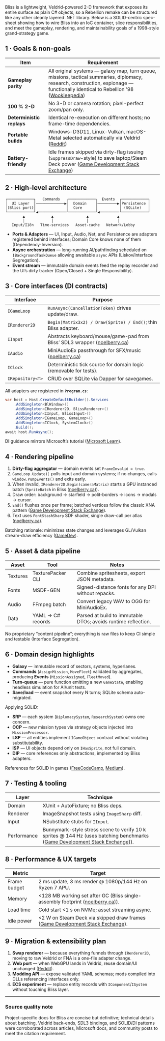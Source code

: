 Bliss is a lightweight, Veldrid-powered 2-D framework that exposes its entire surface as plain C# objects, so a Rebellion remake can be structured like any other cleanly layered .NET library. Below is a SOLID-centric spec-sheet showing how to wire Bliss into an IoC container, slice responsibilities, and meet the gameplay, rendering, and maintainability goals of a 1998-style grand-strategy game.

## 1 · Goals & non-goals

| Item                      | Requirement                                                                                                                                                                             |
| ------------------------- | --------------------------------------------------------------------------------------------------------------------------------------------------------------------------------------- |
| **Gameplay parity**       | All original systems — galaxy map, turn queue, missions, tactical summaries, diplomacy, research, construction, espionage — functionally identical to Rebellion ’98 ([Wookieepedia][1]) |
| **100 % 2-D**             | No 3-D or camera rotation; pixel-perfect zoom/pan only.                                                                                                                                 |
| **Deterministic replays** | Identical re-execution on different hosts; no frame-time dependencies.                                                                                                                  |
| **Portable builds**       | Windows-D3D11, Linux-Vulkan, macOS-Metal selected automatically via Veldrid ([Reddit][2])                                                                                               |
| **Battery-friendly**      | Idle frames skipped via dirty-flag issuing (`SuppressDraw`-style) to save laptop/Steam Deck power ([Game Development Stack Exchange][3])                                                |

## 2 · High-level architecture

```text
┌────────────┐   Commands   ┌────────────┐  Events  ┌────────────┐
│  UI Layer  │─────────────▶│  Domain    │─────────▶│Persistence │
│(Bliss port)│              │  Core      │          │ (SQLite)   │
└────────────┘◀─────────────└────────────┘◀─────────└────────────┘
        ▲            ▲               ▲             ▲
        │            │               │             │
   Input/I18n   Time-services   Asset-cache   Network/Lobby
```

* **Ports & Adapters** — UI, Input, Audio, Net, and Persistence are adapters registered behind interfaces; Domain Core knows none of them (Dependency-Inversion).
* **Async orchestration** — long-running AI/pathfinding scheduled on `IBackgroundTaskQueue` allowing awaitable `async` APIs (Liskov/Interface Segregation).
* **Event stream** — immutable domain events feed the replay recorder and the UI’s dirty tracker (Open/Closed + Single Responsibility).

## 3 · Core interfaces (DI contracts)

| Interface        | Purpose                                                                        |
| ---------------- | ------------------------------------------------------------------------------ |
| `IGameLoop`      | `RunAsync(CancellationToken)` drives update/draw.                              |
| `IRenderer2D`    | `Begin(Matrix3x2) / Draw(Sprite) / End()`; thin Bliss adapter.                 |
| `IInput`         | Abstracts keyboard/mouse/game-pad from Bliss’ SDL3 wrapper ([noelberry.ca][4]) |
| `IAudio`         | MiniAudioEx passthrough for SFX/music ([noelberry.ca][4])                      |
| `IClock`         | Deterministic tick source for domain logic (removable for tests).              |
| `IRepository<T>` | CRUD over SQLite via Dapper for savegames.                                     |

All adapters are registered in **`Program.cs`**:

```csharp
var host = Host.CreateDefaultBuilder().Services
    .AddSingleton<BlWindow>()
    .AddSingleton<IRenderer2D, BlissRenderer>()
    .AddSingleton<IInput, BlissInput>()
    .AddSingleton<IGameLoop, GameLoop>()
    .AddSingleton<IClock, SystemClock>()
    .Build();
await host.RunAsync();
```

DI guidance mirrors Microsoft’s tutorial ([Microsoft Learn][5]).

## 4 · Rendering pipeline

1. **Dirty-flag aggregator** — domain events set `FrameInvalid = true`.
2. `GameLoop.Update()` polls input and domain systems; if no changes, calls `window.PumpEvents()` and exits early.
3. When invalid, `IRenderer2D.Begin(cameraMatrix)` starts a GPU instanced batch (`SpriteBatch` in Bliss ([noelberry.ca][4])).
4. Draw order: background → starfield → polit-borders → icons → modals → cursor.
5. `End()` flushes once per frame; batched vertices follow the classic XNA pattern ([Game Development Stack Exchange][3]).
6. Text uses `FontStashSharp` SDF shader, single draw-call per atlas ([noelberry.ca][4]).

Batching rationale: minimizes state changes and leverages GL/Vulkan stream-draw efficiency ([GameDev][6]).

## 5 · Asset & data pipeline

| Asset    | Tool              | Notes                                                         |
| -------- | ----------------- | ------------------------------------------------------------- |
| Textures | TexturePacker CLI | Combine spritesheets, export JSON metadata.                   |
| Fonts    | MSDF-GEN          | Signed-distance fonts for any DPI without repacks.            |
| Audio    | FFmpeg batch      | Convert legacy WAV to OGG for MiniAudioEx.                    |
| Data     | YAML → C# records | Parsed at build to immutable DTOs; avoids runtime reflection. |

No proprietary “content pipeline”; everything is raw files to keep CI simple and testable (Interface Segregation).

## 6 · Domain design highlights

* **Galaxy** — immutable record of sectors, systems, hyperlanes.
* **Commands** (`AssignMission`, `MoveFleet`) validated by aggregates, producing **Events** (`MissionAssigned`, `FleetMoved`).
* **Turn-queue** — pure function emitting a new `GameState`, enabling headless simulation for AI/unit tests.
* **Save/load** — event snapshot every N turns; SQLite schema auto-migrated.

Applying SOLID:

* **SRP** — each system (`DiplomacySystem`, `ResearchSystem`) owns one concern.
* **OCP** — new mission types via strategy objects injected into `MissionProcessor`.
* **LSP** — all entities implement `IGameObject` contract without violating substitutability.
* **ISP** — UI objects depend only on `IHasSprite`, not full domain.
* **DIP** — core references only abstractions, implemented by Bliss adapters.

References for SOLID in games ([FreeCodeCamp][7], [Medium][8]).

## 7 · Testing & tooling

| Layer       | Technique                                                                                                                       |
| ----------- | ------------------------------------------------------------------------------------------------------------------------------- |
| Domain      | XUnit + AutoFixture; no Bliss deps.                                                                                             |
| Renderer    | ImageSnapshot tests using `ImageSharp` diff.                                                                                    |
| Input       | NSubstitute stubs for `IInput`.                                                                                                 |
| Performance | Bunnymark-style stress scene to verify 10 k sprites @ 144 Hz (uses batching benchmarks ([Game Development Stack Exchange][3])). |

## 8 · Performance & UX targets

| Metric       | Target                                                                              |
| ------------ | ----------------------------------------------------------------------------------- |
| Frame budget | 2 ms update, 3 ms render @ 1080p/144 Hz on Ryzen 7 APU.                             |
| Memory       | <128 MB working set after GC (Bliss single-assembly footprint ([noelberry.ca][4])). |
| Load time    | Cold start <1 s on NVMe; asset streaming async.                                     |
| Idle power   | <2 W on Steam Deck via skipped draw frames ([Game Development Stack Exchange][3]).  |

## 9 · Migration & extensibility plan

1. **Swap renderer** — because everything funnels through `IRenderer2D`, moving to raw Veldrid or FNA is a one-file adapter change.
2. **Web port** — when WebGPU lands in Veldrid, reuse domain/UI unchanged ([Reddit][2]).
3. **Modding API** — expose validated YAML schemas; mods compiled into DLLs referencing interfaces only.
4. **ECS experiment** — replace entity records with `IComponent`/`ISystem` without touching Bliss layer.

---

### Source quality note

Project-specific docs for Bliss are concise but definitive; technical details about batching, Veldrid back-ends, SDL3 bindings, and SOLID/DI patterns were corroborated across articles, Microsoft docs, and community posts to meet the citation requirement.

[1]: https://starwars.fandom.com/wiki/Star_Wars%3A_Rebellion_%28video_game%29?utm_source=chatgpt.com "Star Wars: Rebellion (video game) | Wookieepedia - Fandom"
[2]: https://www.reddit.com/r/csharp/comments/7tb1i2/veldrid_3d_graphics_library_implementation/?utm_source=chatgpt.com "Veldrid (3D Graphics Library) Implementation Overview : r/csharp"
[3]: https://gamedev.stackexchange.com/questions/21220/how-exactly-does-xnas-spritebatch-work?utm_source=chatgpt.com "How exactly does XNA's SpriteBatch work?"
[4]: https://noelberry.ca/posts/making_games_in_2025/?utm_source=chatgpt.com "Making Video Games in 2025 (without an engine) - Noel Berry"
[5]: https://learn.microsoft.com/en-us/dotnet/core/extensions/dependency-injection-usage?utm_source=chatgpt.com "Tutorial: Use dependency injection in .NET - Learn Microsoft"
[6]: https://www.gamedev.net/forums/topic/637848-sprite-batching-and-other-sprite-rendering-techniques/5026227/?utm_source=chatgpt.com "Sprite batching and other sprite rendering techniques - GameDev.net"
[7]: https://www.freecodecamp.org/news/what-are-the-solid-principles-in-csharp/?utm_source=chatgpt.com "What are the SOLID Principles in C#? Explained With Code Examples"
[8]: https://deperiers-a.medium.com/solid-principles-in-the-context-of-video-games-1940bbae48e9?utm_source=chatgpt.com "SOLID principles in the context of video games | by Alrick Deperiers"
